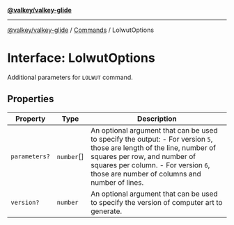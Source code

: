 [**@valkey/valkey-glide**](../../README.md)

***

[@valkey/valkey-glide](../../modules.md) / [Commands](../README.md) / LolwutOptions

# Interface: LolwutOptions

Additional parameters for `LOLWUT` command.

## Properties

| Property | Type | Description |
| ------ | ------ | ------ |
| <a id="parameters"></a> `parameters?` | `number`[] | An optional argument that can be used to specify the output: - For version `5`, those are length of the line, number of squares per row, and number of squares per column. - For version `6`, those are number of columns and number of lines. |
| <a id="version"></a> `version?` | `number` | An optional argument that can be used to specify the version of computer art to generate. |
